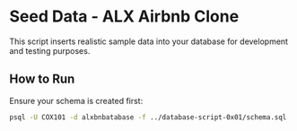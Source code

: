 # Seed Data - ALX Airbnb Clone

This script inserts realistic sample data into your database for development and testing purposes.

## How to Run

Ensure your schema is created first:

```bash
psql -U COX101 -d alxbnbatabase -f ../database-script-0x01/schema.sql





